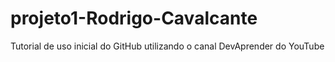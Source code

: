 # projeto1-Rodrigo-Cavalcante
Tutorial de uso inicial do GitHub utilizando o canal DevAprender do YouTube
